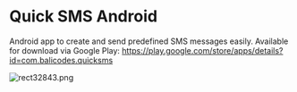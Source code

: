 # Quick SMS Android
Android app to create and send predefined SMS messages easily. Available for download via Google Play: https://play.google.com/store/apps/details?id=com.balicodes.quicksms

![rect32843.png](https://raw.github.com/ekaputra07/quick-sms/master/screenshots/rect32843.png)
